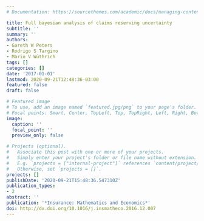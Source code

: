 ```yaml
---
# Documentation: https://sourcethemes.com/academic/docs/managing-content/

title: Full bayesian analysis of claims reserving uncertainty
subtitle: ''
summary: ''
authors:
- Gareth W Peters
- Rodrigo S Targino
- Mario V Wüthrich
tags: []
categories: []
date: '2017-01-01'
lastmod: 2020-09-21T12:48:36-03:00
featured: false
draft: false

# Featured image
# To use, add an image named `featured.jpg/png` to your page's folder.
# Focal points: Smart, Center, TopLeft, Top, TopRight, Left, Right, BottomLeft, Bottom, BottomRight.
image:
  caption: ''
  focal_point: ''
  preview_only: false

# Projects (optional).
#   Associate this post with one or more of your projects.
#   Simply enter your project's folder or file name without extension.
#   E.g. `projects = ["internal-project"]` references `content/project/deep-learning/index.md`.
#   Otherwise, set `projects = []`.
projects: []
publishDate: '2020-09-21T15:48:36.547310Z'
publication_types:
- 2
abstract: ''
publication: '*Insurance: Mathematics and Economics*'
doi: http://dx.doi.org/10.1016/j.insmatheco.2016.12.007
---
```


